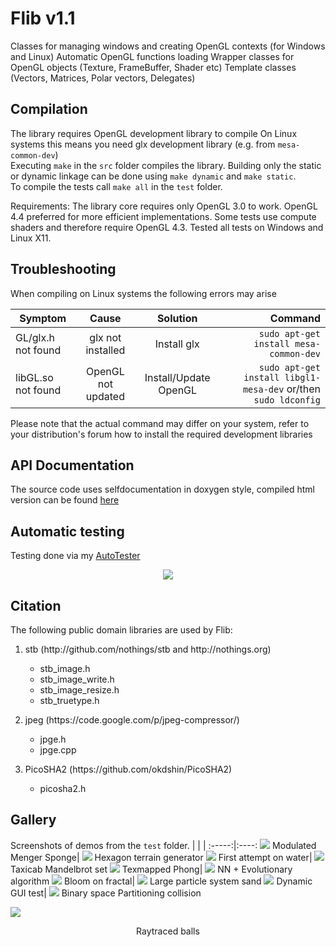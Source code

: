 # Flib v1.1
Classes for managing windows and creating OpenGL contexts (for Windows and Linux)
Automatic OpenGL functions loading
Wrapper classes for OpenGL objects (Texture, FrameBuffer, Shader etc)
Template classes (Vectors, Matrices, Polar vectors, Delegates)

## Compilation

The library requires OpenGL development library to compile
On Linux systems this means you need glx development library (e.g. from `mesa-common-dev`) \
Executing `make` in the `src` folder compiles the library.
Building only the static or dynamic linkage can be done using `make dynamic` and `make static`. \
To compile the tests call `make all` in the `test` folder.

Requirements: The library core requires only OpenGL 3.0 to work. OpenGL 4.4 preferred for more efficient implementations. Some tests use compute shaders and therefore require OpenGL 4.3. Tested all tests on Windows and Linux X11.

## Troubleshooting

When compiling on Linux systems the following errors may arise

| Symptom | Cause | Solution | Command |
| ------- |:-----:|:--------:| -------:|
| GL/glx.h not found | glx not installed | Install glx | `sudo apt-get install mesa-common-dev` |
| libGL.so not found | OpenGL not updated | Install/Update OpenGL | `sudo apt-get install libgl1-mesa-dev` or/then `sudo ldconfig` |

Please note that the actual command may differ on your system,
refer to your distribution's forum how to install the required
development libraries

## API Documentation

The source code uses selfdocumentation in doxygen style, compiled html version can be found [here](http://makom789.web.elte.hu/docs/index.html)
## Automatic testing
Testing done via my [AutoTester](https://github.com/Frontier789/AutoTester)
<p align="center"><img src="https://raw.githubusercontent.com/Frontier789/AutoTester/master/result.png"/></p>

## Citation
The following public domain libraries are used by Flib:
<ol>
	<li>
		<p>stb (http://github.com/nothings/stb and http://nothings.org)</p>
		<ul type="*">
			<li>stb_image.h</li>
		</ul>
		<ul type="*">
			<li>stb_image_write.h</li>
		</ul>
		<ul type="*">
			<li>stb_image_resize.h</li>
		</ul>
		<ul type="*">
			<li>stb_truetype.h</li>
		</ul>
	</li>
	<li>
		<p>jpeg (https://code.google.com/p/jpeg-compressor/)</p>
		<ul type="*">
			<li>jpge.h</li>
			<li>jpge.cpp</li>
		</ul>
	</li>
	<li>
		<p>PicoSHA2 (https://github.com/okdshin/PicoSHA2)</p>
		<ul type="*">
			<li>picosha2.h</li>
		</ul>
	</li>
</ol>

## Gallery
Screenshots of demos from the `test` folder.
|               |               |
:-----:|:----:
![](screenshots/frac1.png) Modulated Menger Sponge| ![](screenshots/hexgen.png) Hexagon terrain generator
![](screenshots/early_water.png) First attempt on water| ![](screenshots/mandelbrot.png) Taxicab Mandelbrot set 
![](screenshots/brick.png) Texmapped Phong| ![](screenshots/ant.png) NN + Evolutionary algorithm
![](screenshots/tetRot.png) Bloom on fractal| ![](screenshots/sand2.png) Large particle system sand
![](screenshots/gui.png) Dynamic GUI test| ![](screenshots/bsp.png) Binary space Partitioning collision


![](screenshots/ball.png)
<p align="center">
Raytraced balls
</p>
